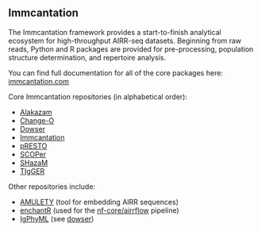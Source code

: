 ## Immcantation

The Immcantation framework provides a start-to-finish analytical ecosystem for high-throughput AIRR-seq datasets. Beginning from raw reads, Python and R packages are provided for pre-processing, population structure determination, and repertoire analysis.

You can find full documentation for all of the core packages here: [immcantation.com](https://immcantation.readthedocs.io/en/stable/)

Core Immcantation repositories (in alphabetical order):
- [Alakazam](https://github.com/immcantation/alakazam)
- [Change-O](https://github.com/immcantation/changeo)
- [Dowser](https://github.com/immcantation/dowser)
- [Immcantation](https://github.com/immcantation/immcantation)
- [pRESTO](https://github.com/immcantation/presto)
- [SCOPer](https://github.com/immcantation/scoper)
- [SHazaM](https://github.com/immcantation/shazam)
- [TIgGER](https://github.com/immcantation/tigger)

Other repositories include:
- [AMULETY](https://github.com/immcantation/amulety) (tool for embedding AIRR sequences)
- [enchantR](https://github.com/immcantation/enchantr) (used for the [nf-core/airrflow](https://github.com/nf-core/airrflow) pipeline)
- [IgPhyML](https://github.com/immcantation/igphyml) (see [dowser](https://github.com/immcantation/dowser))
